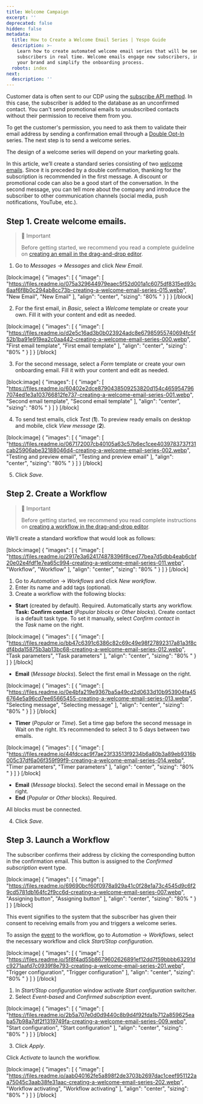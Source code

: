 ```yaml
---
title: Welcome Сampaign
excerpt: ''
deprecated: false
hidden: false
metadata:
  title: How to Create a Welcome Email Series | Yespo Guide
  description: >-
    Learn how to create automated welcome email series that will be sent to new
    subscribers in real time. Welcome emails engage new subscribers, introduce
    your brand and simplify the onboarding process.
  robots: index
next:
  description: ''
---
```

Customer data is often sent to our CDP using the [subscribe API method](https://docs.yespo.io/docs/api-methods-adding-contacts#subscribe-contact). In this case, the subscriber is added to the database as an unconfirmed contact. You can't send promotional emails to unsubscribed contacts without their permission to receive them from you.

To get the customer's permission, you need to ask them to validate their email address by sending a confirmation email through a [Double Opt-In](https://yespo.io/blog/why-do-we-need-double-opt-in) series. The next step is to send a welcome series.

The design of a welcome series will depend on your marketing goals.

In this article, we’ll create a standard series consisting of two [welcome emails](https://yespo.io/blog/best-practices-welcome-emails). Since it is preceded by a double confirmation, thanking for the subscription is recommended in the first message. A discount or promotional code can also be a good start of the conversation. In the second message, you can tell more about the company and introduce the subscriber to other communication channels (social media, push notifications, YouTube, etc.).

## Step 1. Create welcome emails.

> 📘 Important
> 
> Before getting started, we recommend you read a complete guideline on [creating an email in the drag-and-drop editor](https://docs.yespo.io/docs/compose-email).

1. Go to _Messages → Messages_ and click _New Email_.

[block:image]
{
  "images": [
    {
      "image": [
        "https://files.readme.io/075a329644979eaec5f52d001a1c6075df8315ed93c6aaf6f8b0c294ab8cc73b-creating-a-welcome-email-series-015.webp",
        "New Email",
        "New Email"
      ],
      "align": "center",
      "sizing": "80% "
    }
  ]
}
[/block]


2. For the first email, in _Basic_, select a _Welcome_ template or create your own. Fill it with your content and edit as needed.

[block:image]
{
  "images": [
    {
      "image": [
        "https://files.readme.io/d2e5c16ad3b0b023924adc8e67985955740694fc5f52b1ba91e919ea2c0aa442-creating-a-welcome-email-series-000.webp",
        "First email template",
        "First email template"
      ],
      "align": "center",
      "sizing": "80% "
    }
  ]
}
[/block]


3. For the second message, select a _Form_ template or create your own onboarding email. Fill it with your content and edit as needed.

[block:image]
{
  "images": [
    {
      "image": [
        "https://files.readme.io/60402e2dce8790438509253820d154c4659547967074ed1e3a103766812fe737-creating-a-welcome-email-series-001.webp",
        "Second email template",
        "Second email template"
      ],
      "align": "center",
      "sizing": "80% "
    }
  ]
}
[/block]


4. To send test emails, click _Test_ (**1**). To preview ready emails on desktop and mobile, click _View message_ (**2**).

[block:image]
{
  "images": [
    {
      "image": [
        "https://files.readme.io/067172007cb40105a63c57b6ec1cee4039783737f31cab25906abe32188046d4-creating-a-welcome-email-series-002.webp",
        "Testing and preview email",
        "Testing and preview email"
      ],
      "align": "center",
      "sizing": "80% "
    }
  ]
}
[/block]


5. Click _Save_.

## Step 2. Create a Workflow

> 📘 Important
> 
> Before getting started, we recommend you read complete instructions on [creating a workflow in the drag-and-drop editor](https://docs.yespo.io/docs/workflow-management).

We’ll create a standard workflow that would look as follows:

[block:image]
{
  "images": [
    {
      "image": [
        "https://files.readme.io/2917e3a624174878396f8ced77bea7d5dbb4eab6cbf20e02e4fdf1e7ea65c994-creating-a-welcome-email-series-011.webp",
        "Workflow",
        "Workflow"
      ],
      "align": "center",
      "sizing": "80% "
    }
  ]
}
[/block]


1. Go to _Automation_ → _Workflows_ and click _New workflow_.
2. Enter its name and add tags (optional).
3. Create a workflow with the following blocks:

- **Start** (created by default). Required. Automatically starts any workflow.  
  **Task: Confirm contact** (_Popular blocks_ or _Other blocks_). Create contact is a default task type. To set it manually, select _Confirm contact_ in the _Task_ name on the right.

[block:image]
{
  "images": [
    {
      "image": [
        "https://files.readme.io/bb47c6391c6386c82c69c49e98f27892317a81a3f8cdf4bda15875b3ab13bc68-creating-a-welcome-email-series-012.webp",
        "Task parameters",
        "Task parameters"
      ],
      "align": "center",
      "sizing": "80% "
    }
  ]
}
[/block]


- **Email** (_Message blocks_). Select the first email in Message on the right.

[block:image]
{
  "images": [
    {
      "image": [
        "https://files.readme.io/0e4bfa219e9367ba5a49cd2d0633d10b953904fa456764e5a96cd7ee65665455-creating-a-welcome-email-series-013.webp",
        "Selecting message",
        "Selecting message"
      ],
      "align": "center",
      "sizing": "80% "
    }
  ]
}
[/block]


- **Timer** (_Popular_ or _Time_). Set a time gap before the second message in Wait on the right. It’s recommended to select 3 to 5 days between two emails.

[block:image]
{
  "images": [
    {
      "image": [
        "https://files.readme.io/44fdccac9f7ae23f33513f9234b6a80b3a89eb9316b005c37df6a06f359f99f9-creating-a-welcome-email-series-014.webp",
        "Timer parameters",
        "Timer parameters"
      ],
      "align": "center",
      "sizing": "80% "
    }
  ]
}
[/block]


- **Email** (_Message_ blocks). Select the second email in Message on the right.
- **End** (_Popular_ or _Other_ blocks). Required.

All blocks must be connected.

4. Click _Save_.

## Step 3. Launch a Workflow

The subscriber confirms their address by clicking the corresponding button in the confirmation email. This button is assigned to the _Confirmed subscription_ event type.

[block:image]
{
  "images": [
    {
      "image": [
        "https://files.readme.io/69690bcf60f0978a929a41c0f28e1a73c4545d9c6f29cd5781db164fc2f9cc6d-creating-a-welcome-email-series-007.webp",
        "Assigning button",
        "Assigning button"
      ],
      "align": "center",
      "sizing": "80% "
    }
  ]
}
[/block]


This event signifies to the system that the subscriber has given their consent to receiving emails from you and triggers a welcome series.

To assign the [event](https://docs.yespo.io/docs/creating-events) to the workflow, go to _Automation_ → _Workflows_, select the necessary workflow and click _Start/Stop configuration_.

[block:image]
{
  "images": [
    {
      "image": [
        "https://files.readme.io/5f8f4ad55b8679602626891ef12dd7f59bbbb63291dc9271aafd7c0939f8e793-creating-a-welcome-email-series-201.webp",
        "Trigger configuration",
        "Trigger configuration"
      ],
      "align": "center",
      "sizing": "80% "
    }
  ]
}
[/block]


1. In _Start/Stop configuration_ window activate _Start configuration_ switcher.
2. Select _Event-based_ and _Confirmed subscription_ event.

[block:image]
{
  "images": [
    {
      "image": [
        "https://files.readme.io/2b5a707e0d0d9440c8b9d4f92fda1b712a859625eaba57b98a7df2f1319749fa-creating-a-welcome-email-series-009.webp",
        "Start configuration",
        "Start configuration"
      ],
      "align": "center",
      "sizing": "80% "
    }
  ]
}
[/block]


3. Click _Apply_.

Click _Activate_ to launch the workflow.

[block:image]
{
  "images": [
    {
      "image": [
        "https://files.readme.io/aab040162fe5a898f2de3703b2697dac1ceef951122aa75045c3aab38fe31aac-creating-a-welcome-email-series-202.webp",
        "Workflow activating",
        "Workflow activating"
      ],
      "align": "center",
      "sizing": "80% "
    }
  ]
}
[/block]